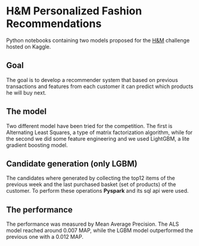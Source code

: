 #  H&M Personalized Fashion Recommendations

Python notebooks containing two models proposed for the [H&M](https://www.kaggle.com/competitions/h-and-m-personalized-fashion-recommendations/) challenge hosted on Kaggle.

## Goal
  
The goal is to develop a recommender system that based on previous transactions and features from each customer it can predict which products he will buy next.

## The model

Two different model have been tried for the competition. The first is Alternating Least Squares, a type of matrix factorization algorithm, while for the second we did some feature engineering and we used LightGBM, a lite gradient boosting model.

## Candidate generation (only LGBM)

The candidates where generated by collecting the top12 items of the previous week and the last purchased basket (set of products) of the customer. To perform these operations **Pyspark** and its sql api were used.

## The performance

The performance was measured by Mean Average Precision. The ALS model reached around 0.007 MAP, while the LGBM model outperformed the previous one with a 0.012 MAP.
